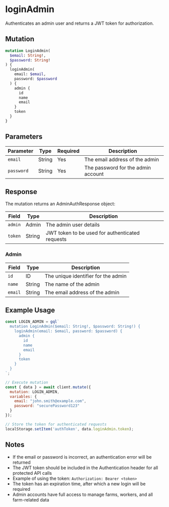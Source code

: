 # loginAdmin

Authenticates an admin user and returns a JWT token for authorization.

## Mutation

```graphql
mutation LoginAdmin(
  $email: String!,
  $password: String!
) {
  loginAdmin(
    email: $email,
    password: $password
  ) {
    admin {
      id
      name
      email
    }
    token
  }
}
```

## Parameters

| Parameter | Type | Required | Description |
|-----------|------|----------|-------------|
| `email` | String | Yes | The email address of the admin |
| `password` | String | Yes | The password for the admin account |

## Response

The mutation returns an AdminAuthResponse object:

| Field | Type | Description |
|-------|------|-------------|
| `admin` | Admin | The admin user details |
| `token` | String | JWT token to be used for authenticated requests |

### Admin

| Field | Type | Description |
|-------|------|-------------|
| `id` | ID | The unique identifier for the admin |
| `name` | String | The name of the admin |
| `email` | String | The email address of the admin |

## Example Usage

```javascript
const LOGIN_ADMIN = gql`
  mutation LoginAdmin($email: String!, $password: String!) {
    loginAdmin(email: $email, password: $password) {
      admin {
        id
        name
        email
      }
      token
    }
  }
`;

// Execute mutation
const { data } = await client.mutate({
  mutation: LOGIN_ADMIN,
  variables: {
    email: "john.smith@example.com",
    password: "securePassword123"
  }
});

// Store the token for authenticated requests
localStorage.setItem('authToken', data.loginAdmin.token);
```

## Notes

- If the email or password is incorrect, an authentication error will be returned
- The JWT token should be included in the Authentication header for all protected API calls
- Example of using the token: `Authorization: Bearer <token>`
- The token has an expiration time, after which a new login will be required
- Admin accounts have full access to manage farms, workers, and all farm-related data

